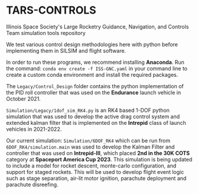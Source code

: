 # TARS-CONTROLS
Illinois Space Society's Large Rocketry Guidance, Navigation, and Controls Team simulation tools repository

We test various control design methodologies here with python before implementing them in SILSIM and flight software.

In order to run these programs, we recommend installing **Anaconda**. Run the command: `conda env create -f ISS-GNC.yaml` in your command line to create a custom conda environment and install the required packages.

The `Legacy/Control_Design` folder contains the python implementation of the PID roll controller that was used on the **Endurance** launch vehicle in October 2021.

`Simulation/Legacy/1dof_sim_RK4.py` is an RK4 based 1-DOF python simulation that was used to develop the active drag control system and extended kalman filter that is implemented on the **Intrepid** class of launch vehicles in 2021-2022. 

Our current simulation: `Simulation/6DOF_RK4` which can be run from `6DOF_RK4/simulation.main` was used to develop the Kalman Filter and controller that was used on **Intrepid-III**, which placed **2nd in the 30K COTS** category at **Spaceport America Cup 2023**. This simulation is being updated to include a model for rocket descent, monte-carlo configuration, and support for staged rockets. This will be used to develop flight event logic such as stage separation, air-lit motor ignition, parachute deployment and parachute disreefing.


